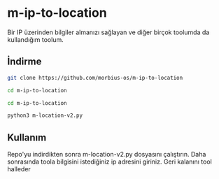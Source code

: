 # m-ip-to-location

Bir IP  üzerinden bilgiler almanızı sağlayan ve diğer birçok toolumda da kullandığım toolum.

## İndirme 

```bash
git clone https://github.com/morbius-os/m-ip-to-location

cd m-ip-to-location

cd m-ip-to-location

python3 m-location-v2.py 
```

## Kullanım

Repo'yu indirdikten sonra m-location-v2.py dosyasını çalıştırın. Daha sonrasında toola bilgisini istediğiniz ip adresini giriniz. Geri kalanını tool halleder
